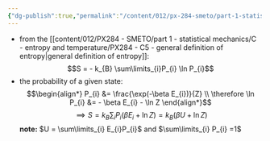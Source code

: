 ```yaml
---
{"dg-publish":true,"permalink":"/content/012/px-284-smeto/part-1-statistical-mechanics/e-single-particle-partition-function/px-284-e1b-entropy/","noteIcon":"1","created":"2025-08-27T13:15:25.019+01:00","updated":"2024-12-23T22:07:04.000+00:00"}
---
```


- from the [[content/012/PX284 - SMETO/part 1 - statistical mechanics/C - entropy and temperature/PX284 - C5 - general definition of entropy\|general definition of entropy]]:
$$S = - k_{B} \sum\limits_{i}P_{i} \ln P_{i}$$
- the probability of a given state: 
$$\begin{align*}
	P_{i} &= \frac{\exp(-\beta E_{i})}{Z} \\
\therefore \ln P_{i} &= - \beta E_{i} - \ln Z
\end{align*}$$
$$\implies S = k_{B} \sum_{i} P_{i} (\beta E_{i} + \ln Z) = k_{B}(\beta U + \ln Z)$$
**note:** $U = \sum\limits_{i} E_{i}P_{i}$ and $\sum\limits_{i} P_{i} =1$
